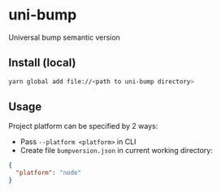 # uni-bump

Universal bump semantic version

## Install (local)

```bash
yarn global add file://<path to uni-bump directory>
```

## Usage

Project platform can be specified by 2 ways:

-   Pass `--platform <platform>` in CLI
-   Create file `bumpversion.json` in current working directory:

```json
{
  "platform": "node"
}
```
